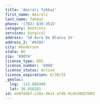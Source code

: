 ```yaml
---
title: 'Amirali Tahbaz'
first_name: Amirali
last_name: Tahbaz
phone: '(702) 639-3515'
category: Dentists
services: Surgical
address: '50 Aura De Blanco St'
address_2: '#4202'
city: Henderson
state: NV
zip: '89074'
license_type: DDS
license_number: '6088'
license_status: Active
license_expiration: 6/30/15
_geoloc:
  lng: -115.086999
  lat: 36.038181
id: ee0fd8bf-c28a-46a1-a74b-9cda38027083
---
```

